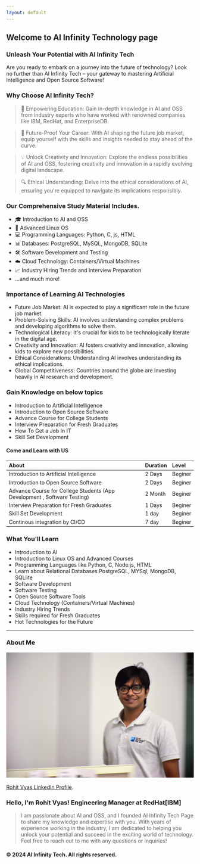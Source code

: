 ```yaml
---
layout: default
---
```


<!-- Text can be **bold**, _italic_, or ~~strikethrough~~. -->

<!-- [Link to another page](./another-page.html). -->

<!-- There should be whitespace between paragraphs. -->

<!-- There should be whitespace between paragraphs. We recommend including a README, or a file with information about your project. -->

## Welcome to AI Infinity Technology page


### Unleash Your Potential with AI Infinity Tech

Are you ready to embark on a journey into the future of technology? Look no further than AI Infinity Tech – your gateway to mastering Artificial Intelligence and Open Source Software!

### Why Choose AI Infinity Tech?

> 🚀 Empowering Education: Gain in-depth knowledge in AI and OSS from industry experts who have worked with renowned companies like IBM, RedHat, and EnterpriseDB.

>🌟 Future-Proof Your Career: With AI shaping the future job market, equip yourself with the skills and insights needed to stay ahead of the curve.

>💡 Unlock Creativity and Innovation: Explore the endless possibilities of AI and OSS, fostering creativity and innovation in a rapidly evolving digital landscape.

>🔍 Ethical Understanding: Delve into the ethical considerations of AI, ensuring you're equipped to navigate its implications responsibly.
>


### Our Comprehensive Study Material Includes.

  * 🎓 Introduction to AI and OSS
  * 🔧 Advanced Linux OS
  *   💻 Programming Languages: Python, C,  js, HTML
  *  📊 Databases: PostgreSQL, MySQL, MongoDB, SQLite
  *  🛠️ Software Development and Testing
  *  ☁️ Cloud Technology: Containers/Virtual Machines
  *  📈 Industry Hiring Trends and Interview Preparation
  *  ...and much more!



### Importance of Learning AI Technologies

*   Future Job Market: AI is expected to play a significant role in the future job market.
*   Problem-Solving Skills: AI involves understanding complex problems and developing algorithms to solve them.
*   Technological Literacy: It's crucial for kids to be technologically literate in the digital age.
*   Creativity and Innovation: AI fosters creativity and innovation, allowing kids to explore new possibilities.
*   Ethical Considerations: Understanding AI involves understanding its ethical implications.
*   Global Competitiveness: Countries around the globe are investing heavily in AI research and development.

### Gain Knowledge on below topics

*  Introduction to Artificial Intelligence
*  Introduction to Open Source Software
*  Advance Course for College Students
*  Interview Preparation for Fresh Graduates
*  How To Get a Job In IT
*  Skill Set Development

#### Come and Learn with US 

| About        | Duration        | Level |
|:-------------|:------------------|:------|
| Introduction to Artificial Intelligence           | 2 Days | Beginer  |
| Introduction to Open Source Software | 2 Days  | Beginer  |
| Advance Course for College Students (App Development , Software Testing)          | 2 Month     | Beginer   |
| Interview Preparation for Fresh Graduates           | 1 Days| Beginer  |
| Skill Set Development                           | 1 day | Beginer|
| Continous integration by CI/CD                         | 7 day | Beginer|

### What You'll Learn

*    Introduction to AI
*    Introduction to Linux OS and Advanced Courses
*    Programming Languages like Python, C, Node.js, HTML
*    Learn about Relational Databases PostgreSQL, MYSql, MongoDB, SQLlite
*    Software Development
*    Software Testing
*    Open Source Software Tools
*    Cloud Technology (Containers/Virtual Machines)
*    Industry Hiring Trends
*    Skills required for Fresh Graduates
*    Hot Technologies for the Future


* * *
<!-- 
### Here is an unordered list:

*   Item foo
*   Item bar
*   Item baz
*   Item zip

### And an ordered list:

1.  Item one
1.  Item two
1.  Item three
1.  Item four

### And a nested list:

- level 1 item
  - level 2 item
  - level 2 item
    - level 3 item
    - level 3 item
- level 1 item
  - level 2 item
  - level 2 item
  - level 2 item
- level 1 item
  - level 2 item
  - level 2 item
- level 1 item -->

### About Me

![Rohit](assets/img/Rohit_profile.jpg)

<!-- ### Bio -->
[Rohit Vyas LinkedIn Profile](https://www.linkedin.com/in/rohit-vyas-22257419/).
### Hello, I'm Rohit Vyas! Engineering Manager at RedHat[IBM]
> I am passionate about AI and OSS, and I founded AI Infinity Tech Page to share my knowledge and expertise with you. 
> With years of experience working in the industry, I am dedicated to helping you unlock your potential and succeed in the exciting world of technology.
> Feel free to reach out to me with any questions or inquiries!


<!-- ```
Long, single-line code blocks should not wrap. They should horizontally scroll if they are too long. This line should be long enough to demonstrate this.
``` -->


#### © 2024 AI Infinity Tech. All rights reserved.

